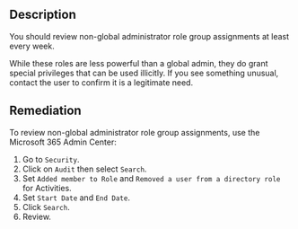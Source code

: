 ## Description

You should review non-global administrator role group assignments at least every week.

While these roles are less powerful than a global admin, they do grant special privileges that can be used illicitly. If you see something unusual, contact the user to confirm it is a legitimate need.

## Remediation

To review non-global administrator role group assignments, use the Microsoft 365 Admin Center:

1. Go to `Security`.
2. Click on `Audit` then select `Search`.
3. Set `Added member to Role` and `Removed a user from a directory role` for Activities.
4. Set `Start Date` and `End Date`.
5. Click `Search`.
6. Review.